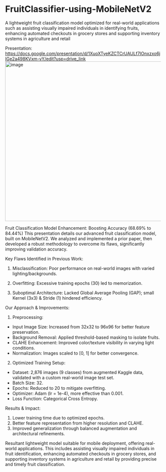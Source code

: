 # FruitClassifier-using-MobileNetV2
A lightweight fruit classification model optimized for real-world applications such as assisting visually impaired individuals in identifying fruits, enhancing automated checkouts in grocery stores and supporting inventory systems in agriculture and retail

Presentation: 
https://docs.google.com/presentation/d/1XuoXTyeKZCTCrUAULf7IOnxzxo6jIGe2a498KVxm-vY/edit?usp=drive_link
<img width="927" height="516" alt="image" src="https://github.com/user-attachments/assets/03398336-1ca6-41ac-9d26-8ce172678cd2" />


Fruit Classification Model Enhancement: Boosting Accuracy (68.69% to 84.44%)
This presentation details our advanced fruit classification model, built on MobileNetV2. We analyzed and implemented a prior paper, then developed a robust methodology to overcome its flaws, significantly improving validation accuracy.

Key Flaws Identified in Previous Work:

1. Misclassification: Poor performance on real-world images with varied lighting/backgrounds.

2. Overfitting: Excessive training epochs (30) led to memorization.

3. Suboptimal Architecture: Lacked Global Average Pooling (GAP); small Kernel (3x3) & Stride (1) hindered efficiency.

Our Approach & Improvements:

1. Preprocessing:
* Input Image Size: Increased from 32x32 to 96x96 for better feature preservation.
* Background Removal: Applied threshold-based masking to isolate fruits.
* CLAHE Enhancement: Improved color/texture visibility in varying light conditions.
* Normalization: Images scaled to [0, 1] for better convergence.

2. Optimized Training Setup:
* Dataset: 2,876 images (9 classes) from augmented Kaggle data, validated with a custom real-world image test set.
* Batch Size: 32.
* Epochs: Reduced to 20 to mitigate overfitting.
* Optimizer: Adam (lr = 1e-4), more effective than 0.001.
* Loss Function: Categorical Cross Entropy.

Results & Impact:

1. Lower training time due to optimized epochs.
2. Better feature representation from higher resolution and CLAHE.
3. Improved generalization through balanced augmentation and architectural refinements.

Resultant lightweight model suitable for mobile deployment, offering real-world applications. This includes assisting visually impaired individuals in fruit identification, enhancing automated checkouts in grocery stores, and supporting inventory systems in agriculture and retail by providing precise and timely fruit classification.
